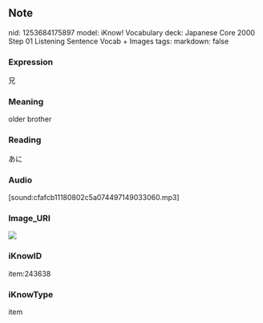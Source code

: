 ## Note
nid: 1253684175897
model: iKnow! Vocabulary
deck: Japanese Core 2000 Step 01 Listening Sentence Vocab + Images
tags: 
markdown: false

### Expression
兄

### Meaning
older brother

### Reading
あに

### Audio
[sound:cfafcb11180802c5a074497149033060.mp3]

### Image_URI
<!DOCTYPE html>
<title></title>
<img src="6eb6a612b8ea6ef477ba71c32dc045f5.jpg">



### iKnowID
item:243638

### iKnowType
item
